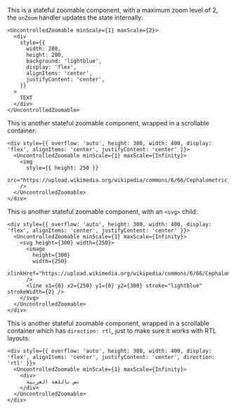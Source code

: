 This is a stateful zoomable component, with a maximum zoom level of 2, the `onZoom` handler updates the state internally:

```
<UncontrolledZoomable minScale={1} maxScale={2}>
  <div
    style={{
      width: 200,
      height: 200,
      background: 'lightblue',
      display: 'flex',
      alignItems: 'center',
      justifyContent: 'center',
    }}
  >
    TEXT
  </div>
</UncontrolledZoomable>
```

This is another stateful zoomable component, wrapped in a scrollable container:

```
<div style={{ overflow: 'auto', height: 300, width: 400, display: 'flex', alignItems: 'center', justifyContent: 'center' }}>
  <UncontrolledZoomable minScale={1} maxScale={Infinity}>
    <img
      style={{ height: 250 }} 
      src="https://upload.wikimedia.org/wikipedia/commons/6/66/Cephalometric_radiograph.JPG"
    />
  </UncontrolledZoomable>
</div>
```

This is another stateful zoomable component, with an `<svg>` child:

```
<div style={{ overflow: 'auto', height: 300, width: 400, display: 'flex', alignItems: 'center', justifyContent: 'center' }}>
  <UncontrolledZoomable minScale={1} maxScale={Infinity}>
    <svg height={300} width={250}>
      <image
        height={300}
        width={250}
        xlinkHref="https://upload.wikimedia.org/wikipedia/commons/6/66/Cephalometric_radiograph.JPG"
      />
      <line x1={0} x2={250} y1={0} y2={300} stroke="lightblue" strokeWidth={2} />
    </svg>
  </UncontrolledZoomable>
</div>
```

This is another stateful zoomable component, wrapped in a scrollable container which has `direction: rtl`, just to make sure it works with RTL layouts:

```
<div style={{ overflow: 'auto', height: 300, width: 400, display: 'flex', alignItems: 'center', justifyContent: 'center', direction: 'rtl' }}>
  <UncontrolledZoomable minScale={1} maxScale={Infinity}>
    <div>
      نص باللغة العربية
    </div>
  </UncontrolledZoomable>
</div>
```